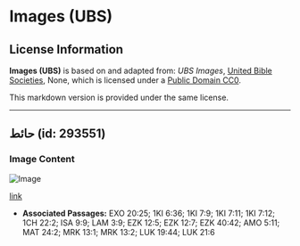 # Images (UBS)

## License Information

**Images (UBS)** is based on and adapted from: _UBS Images_, [United Bible Societies](https://unitedbiblesocieties.org/), None, which is licensed under a [Public Domain CC0](https://creativecommons.org/public-domain/cc0/).

This markdown version is provided under the same license.



--------------------------------

## حائط (id: 293551)

### Image Content

![Image](https://cdn.aquifer.bible/aquifer-content/resources/Media/WEB-0409_wall.jpg)

[link](https://cdn.aquifer.bible/aquifer-content/resources/Media/WEB-0409_wall.jpg)

* **Associated Passages:** EXO 20:25; 1KI 6:36; 1KI 7:9; 1KI 7:11; 1KI 7:12; 1CH 22:2; ISA 9:9; LAM 3:9; EZK 12:5; EZK 12:7; EZK 40:42; AMO 5:11; MAT 24:2; MRK 13:1; MRK 13:2; LUK 19:44; LUK 21:6

